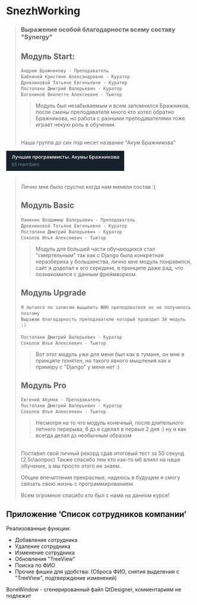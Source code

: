 # SnezhWorking

>### Выражение особой благодарности всему составу "Synergy"
> ## Модуль Start:
>     Андрею Бражникову - Преподаватель
>     Бабкиной Кристине Александровне - Куратор
>     Дровниновой Татьяне Евгеньевне - Куратор
>     Постолаки Дмитрий Валерьевич - Куратор
>     Богониной Виолетте Алексеевне - Тьютор
> 
> >   Модуль был незабываемым и всем запомнился Бражников, после смены преподавателя много кто хотел обратно Бражникова, но работа с разными преподавателями тоже играет некую роль в обучении.
> <br>
> Наша группа до сих пор несет название "Акум Бражникова"
![Image alt](https://github.com/SnezhCode/LastProject/blob/master/media/img.png)
> <br>
> Лично мне было грустно когда нам меняли состав :(
> 
> ## Модуль Basic
>     Панихин Владимир Валерьевич - Преподаватель
>     Дровниновой Татьяне Евгеньевне - Куратор
>     Постолаки Дмитрий Валерьевич - Куратор
>     Соколов Илья Алексеевич - Тьютор
> 
> >   Модуль для большей части обучающихся стал "смертельным" так как с Django была конкретная неразбериха у большинства, лично мне модуль понравился, сайт я доделал к его середине, в принципе даже рад, что познакомился с данным фреймворком.
> 
> ## Модуль Upgrade
>     Я пытался по записям выцыпить ФИО преподователя но не получилось поэтому
>     Выражаю благодарность преподавателю который проводил 3й модуль :)
> 
>     Постолаки Дмитрий Валерьевич - Куратор
>     Соколов Илья Алексеевич - Тьютор
> 
> >   Вот этот модуль уже для меня был как в тумане, он мне в принципе понятен, но такого явного мышления как к примеру с "Django" у меня нет :)
> ## Модуль Pro
>     Евгений Абумов - Преподаватель
>     Постолаки Дмитрий Валерьевич - Куратор
>     Соколов Илья Алексеевич - Тьютор
> 
> >    Несмотря на то что модуль конечный, после длительного летнего перерыва, 6 дз я сделал в первые 2 дня :) ну и как всегда делал дз необычным образом
> <br>
> Поставил свой личный рекорд сдав итоговый тест за 50 секунд (2.5c\вопрос)
> Также спасибо тем кто как-то мб влиял на наше обучение, а мы просто этого не знаем.
> 
> 
> Общие впечатления прекрасные, надеюсь в будущем я смогу связать свою жизнь с программированием.
> 
> Всем огромное спасибо кто был с нами на данном курсе!



## Приложение ‘Список сотрудников компании’

Реализованные функции:

- Добавление сотрудника
- Удаление сотрудника
- Изменение сотрудника
- Обновления "TreeView"
- Поиска по ФИО
- Прочие фишки для удобства: (Сброса ФИО, снятия выделения с "TreeView", подтверждение изменений)

BoneWindow - сгенерированный файл QtDesigner, комментариям не подлежит
